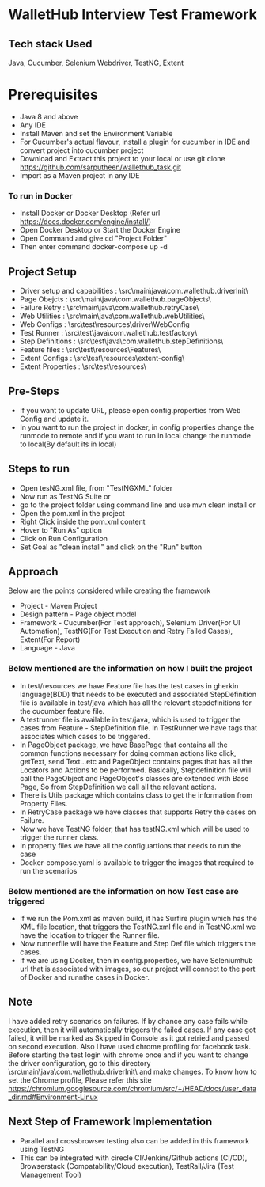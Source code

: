 # WalletHub Interview Test Framework

## Tech stack Used
Java, Cucumber, Selenium Webdriver, TestNG, Extent

# Prerequisites 
- Java 8 and above 
- Any IDE 
- Install Maven and set the Environment Variable
- For Cucumber's actual flavour, install a plugin for cucumber in IDE and convert project into cucumber project
- Download and Extract this project to your local or use git clone https://github.com/sarputheen/wallethub_task.git
- Import as a Maven project in any IDE


### To run in Docker
- Install Docker or Docker Desktop (Refer url https://docs.docker.com/engine/install/)
- Open Docker Desktop or Start the Docker Engine
- Open Command and give cd "Project Folder"
- Then enter command docker-compose up -d
    
## Project Setup 
- Driver setup and capabilities : \src\main\java\com.wallethub.driverInit\
- Page Obejcts 					: \src\main\java\com.wallethub.pageObjects\
- Failure Retry					: \src\main\java\com.wallethub.retryCase\
- Web Utilities 				: \src\main\java\com.wallethub.webUtilities\
- Web Configs 					: \src\test\resources\driver\WebConfig
- Test Runner  					: \src\test\java\com.wallethub.testfactory\
- Step Definitions 				: \src\test\java\com.wallethub.stepDefinitions\
- Feature files 				: \src\test\resources\Features\
- Extent Configs				: \src\test\resources\extent-config\
- Extent Properties				: \src\test\resources\

## Pre-Steps
- If you want to update URL, please open config.properties from Web Config and update it.
- In you want to run the project in docker, in config properties change the runmode to remote and if you want to run in local change the runmode to local(By default its in local)

## Steps to run
- Open tesNG.xml file, from "TestNGXML" folder
- Now run as TestNG Suite
or
- go to the project folder using command line and use mvn clean install
or
- Open the pom.xml in the project
- Right Click inside the pom.xml content
- Hover to "Run As" option
- Click on Run Configuration
- Set Goal as "clean install" and click on the "Run" button

## Approach 
Below are the points considered while creating the framework
- Project - Maven Project
- Design pattern - Page object model
- Framework - Cucumber(For Test approach), Selenium Driver(For UI Automation), TestNG(For Test Execution and Retry Failed Cases), Extent(For Report)
- Language - Java

### Below mentioned are the information on how I built the project
- In test/resources we have Feature file has the test cases in gherkin language(BDD) that needs to be executed and associated StepDefinition file is available in test/java which has all the relevant stepdefinitions for the cucumber feature file.
- A testrunner file is available in test/java, which is used to trigger the cases from Feature - StepDefinition file. In TestRunner we have tags that associates which cases to be triggered.
- In PageObject package, we have BasePage that contains all the common functions necessary for doing comman actions like click, getText, send Text...etc and PageObject contains pages that has all the Locators and Actions to be performed. Basically, Stepdefinition file will call the PageObject and PageObject's classes are extended with Base Page, So from StepDefinition we call all the relevant actions.
- There is Utils package which contains class to get the information from Property Files.
- In RetryCase package we have classes that supports Retry the cases on Failure.
- Now we have TestNG folder, that has testNG.xml which will be used to trigger the runner class.
- In property files we have all the configuartions that needs to run the case
- Docker-compose.yaml is available to trigger the images that required to run the scenarios 

### Below mentioned are the information on how Test case are triggered
- If we run the Pom.xml as maven build, it has Surfire plugin which has the XML file location, that triggers the TestNG.xml file and in TestNG.xml we have the location to trigger the Runner file.
- Now runnerfile will have the Feature and Step Def file which triggers the cases.
- If we are using Docker, then in config.properties, we have Seleniumhub url that is associated with images, so our project will connect to the port of Docker and runnthe cases in Docker.

## Note 
I have added retry scenarios on failures. If by chance any case fails while execution, then it will automatically triggers the failed cases. If any case got failed, it will be marked as Skipped in Console as it got retried and passed on second execution.
Also I have used chrome profiling for facebook task. Before starting the test login with chrome once and if you want to change the driver configuration, go to this directory \src\main\java\com.wallethub.driverInit\ and make changes. To know how to set the Chrome profile, Please refer this site https://chromium.googlesource.com/chromium/src/+/HEAD/docs/user_data_dir.md#Environment-Linux

## Next Step of Framework Implementation
- Parallel and crossbrowser testing also can be added in this framework using TestNG
- This can be integrated with cirecle CI/Jenkins/Github actions (CI/CD), Browserstack (Compatability/Cloud execution), TestRail/Jira (Test Management Tool)
